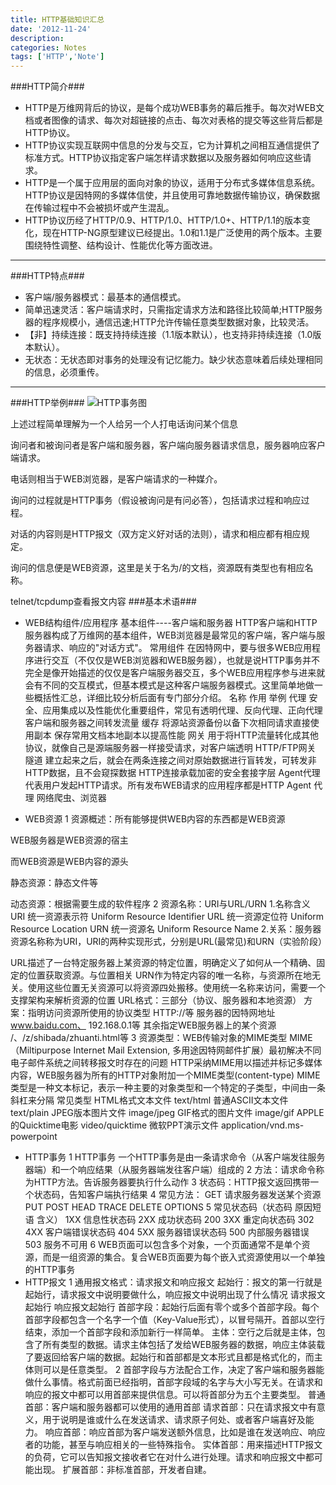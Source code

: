 ```yaml
---
title: HTTP基础知识汇总
date: '2012-11-24'
description:
categories: Notes
tags: ['HTTP','Note']
---
```


###HTTP简介###

+ HTTP是万维网背后的协议，是每个成功WEB事务的幕后推手。每次对WEB文档或者图像的请求、每次对超链接的点击、每次对表格的提交等这些背后都是HTTP协议。
+ HTTP协议实现互联网中信息的分发与交互，它为计算机之间相互通信提供了标准方式。HTTP协议指定客户端怎样请求数据以及服务器如何响应这些请求。
+ HTTP是一个属于应用层的面向对象的协议，适用于分布式多媒体信息系统。HTTP协议是因特网的多媒体信使，并且使用可靠地数据传输协议，确保数据在传输过程中不会被损坏或产生混乱。
+ HTTP协议历经了HTTP/0.9、HTTP/1.0、HTTP/1.0+、HTTP/1.1的版本变化，现在HTTP-NG原型建议已经提出。1.0和1.1是广泛使用的两个版本。主要围绕特性调整、结构设计、性能优化等方面改进。

* * *
###HTTP特点###
+ 客户端/服务器模式：最基本的通信模式。
+ 简单迅速灵活：客户端请求时，只需指定请求方法和路径比较简单;HTTP服务器的程序规模小，通信迅速;HTTP允许传输任意类型数据对象，比较灵活。
+ 【非】持续连接：既支持持续连接（1.1版本默认），也支持非持续连接（1.0版本默认）。
+ 无状态：无状态即对事务的处理没有记忆能力。缺少状态意味着后续处理相同的信息，必须重传。

* * *
###HTTP举例###
![HTTP事务图](/root/paperplane.ruhoh.com/posts/HTTP.png)

上述过程简单理解为一个人给另一个人打电话询问某个信息

询问者和被询问者是客户端和服务器，客户端向服务器请求信息，服务器响应客户端请求。

电话则相当于WEB浏览器，是客户端请求的一种媒介。

询问的过程就是HTTP事务（假设被询问是有问必答），包括请求过程和响应过程。

对话的内容则是HTTP报文（双方定义好对话的法则），请求和相应都有相应规定。

询问的信息便是WEB资源，这里是关于名为/的文档，资源既有类型也有相应名称。

telnet/tcpdump查看报文内容
###基本术语###
+ WEB结构组件/应用程序
基本组件----客户端和服务器
HTTP客户端和HTTP服务器构成了万维网的基本组件，WEB浏览器是最常见的客户端，客户端与服务器请求、响应的"对话方式"。
常用组件
在因特网中，要与很多WEB应用程序进行交互（不仅仅是WEB浏览器和WEB服务器），也就是说HTTP事务并不完全是像开始描述的仅仅是客户端服务器交互，多个WEB应用程序参与进来就会有不同的交互模式，但基本模式是这种客户端服务器模式。这里简单地做一些概括性汇总，详细比较分析后面有专门部分介绍。
名称    作用    举例
代理    安全、应用集成以及性能优化重要组件，常见有透明代理、反向代理、正向代理  客户端和服务器之间转发流量
缓存    将源站资源备份以备下次相同请求直接使用副本  保存常用文档本地副本以提高性能
网关    用于将HTTP流量转化成其他协议，就像自己是源端服务器一样接受请求，对客户端透明    HTTP/FTP网关
隧道    建立起来之后，就会在两条连接之间对原始数据进行盲转发，可转发非HTTP数据，且不会窥探数据  HTTP连接承载加密的安全套接字层
Agent代理   代表用户发起HTTP请求。所有发布WEB请求的应用程序都是HTTP Agent 代理  网络爬虫、浏览器

+ WEB资源
1 资源概述：所有能够提供WEB内容的东西都是WEB资源

WEB服务器是WEB资源的宿主

而WEB资源是WEB内容的源头

静态资源：静态文件等

动态资源：根据需要生成的软件程序
2 资源名称：URI与URL/URN
    1.名称含义
    URI 统一资源表示符 Uniform Resource Identifier
    URL 统一资源定位符 Uniform Resource Location
    URN 统一资源名       Uniform Resource Name
    2.关系：服务器资源名称称为URI，URI的两种实现形式，分别是URL(最常见)和URN（实验阶段）
    
URL描述了一台特定服务器上某资源的特定位置，明确定义了如何从一个精确、固定的位置获取资源。与位置相关
URN作为特定内容的唯一名称，与资源所在地无关。使用这些位置无关资源可以将资源四处搬移。使用统一名称来访问，需要一个支撑架构来解析资源的位置
URL格式：三部分（协议、服务器和本地资源）
方案：指明访问资源所使用的协议类型 HTTP://等
服务器的因特网地址 www.baidu.com、 192.168.0.1等
其余指定WEB服务器上的某个资源 /、/z/shibada/zhuanti.html等
3 资源类型：WEB传输对象的MIME类型
    MIME（Miltipurpose Internet Mail Extension, 多用途因特网邮件扩展）最初解决不同电子邮件系统之间转移报文时存在的问题
    HTTP采纳MIME用以描述并标记多媒体内容，WEB服务器为所有的HTTP对象附加一个MIME类型(content-type)
    MIME类型是一种文本标记，表示一种主要的对象类型和一个特定的子类型，中间由一条斜杠来分隔
    常见类型
    HTML格式文本文件  text/html
    普通ASCII文本文件  text/plain
    JPEG版本图片文件   image/jpeg
    GIF格式的图片文件  image/gif
    APPLE的Quicktime电影 video/quicktime
    微软PPT演示文件     application/vnd.ms-powerpoint
+ HTTP事务
1 HTTP事务 一个HTTP事务是由一条请求命令（从客户端发往服务器端）和一个响应结果（从服务器端发往客户端）组成的
2 方法：请求命令称为HTTP方法。告诉服务器要执行什么动作
3 状态码：HTTP报文返回携带一个状态码，告知客户端执行结果
4 常见方法： 
    GET 请求服务器发送某个资源
    PUT 
    POST
    HEAD
    TRACE
    DELETE
    OPTIONS
5 常见状态码（状态码 原因短语 含义）
    1XX 信息性状态码
    2XX 成功状态码
    200
    3XX 重定向状态码
    302
    4XX 客户端错误状态码
    404
    5XX 服务器错误状态码
    500 内部服务器错误
    503 服务不可用
6 WEB页面可以包含多个对象，一个页面通常不是单个资源，而是一组资源的集合。复合WEB页面要为每个嵌入式资源使用以一个单独的HTTP事务
+ HTTP报文
1 通用报文格式：请求报文和响应报文
    起始行：报文的第一行就是起始行，请求报文中说明要做什么，响应报文中说明出现了什么情况
    请求报文起始行
    响应报文起始行
    首部字段：起始行后面有零个或多个首部字段。每个首部字段都包含一个名字一个值（Key-Value形式），以冒号隔开。首部以空行结束，添加一个首部字段和添加新行一样简单。
    主体：空行之后就是主体，包含了所有类型的数据。请求主体包括了发给WEB服务器的数据，响应主体装载了要返回给客户端的数据。起始行和首部都是文本形式且都是格式化的，而主体则可以是任意类型。
2 首部字段与方法配合工作，决定了客户端和服务器能做什么事情。格式前面已经指明，首部字段域的名字与大小写无关。在请求和响应的报文中都可以用首部来提供信息。可以将首部分为五个主要类型。
    普通首部：客户端和服务器都可以使用的通用首部
    请求首部：只在请求报文中有意义，用于说明是谁或什么在发送请求、请求原子何处、或者客户端喜好及能力。
    响应首部：响应首部为客户端发送额外信息，比如是谁在发送响应、响应者的功能，甚至与响应相关的一些特殊指令。
    实体首部：用来描述HTTP报文的负荷，它可以告知报文接收者它在对什么进行处理。请求和响应报文中都可能出现。
    扩展首部：非标准首部，开发者自建。
